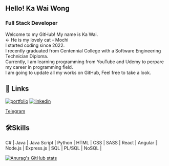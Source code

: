 ## Hello! Ka Wai Wong
### Full Stack Developer

Welcome to my GitHub! My name is Ka Wai.  
<- He is my lovely cat - Mochi  
I started coding since 2022.   
I recently graduated from Centennial College with a Software Engineering Technician Diploma.  
Currently, I am learning programming from YouTube and Udemy to perpare my career in programming field.  
I am going to update all my works on GitHub, Feel free to take a look.  

## 🔗 Links
[![portfolio](https://img.shields.io/badge/my_portfolio-000?style=for-the-badge&logo=ko-fi&logoColor=white)](https://kawai-wong.herokuapp.com/)
[![linkedin](https://img.shields.io/badge/linkedin-0A66C2?style=for-the-badge&logo=linkedin&logoColor=white)](https://www.linkedin.com/in/hkkawaiwong/)

[Telegram](https://t.me/kwwonggggg)

## 🛠Skills
C# | Java | Java Script | Python | HTML | CSS | SASS | React | Angular | Node.js | Express.js | SQL | PL/SQL | NoSQL |

[![Anurag's GitHub stats](https://github-readme-stats.vercel.app/api?username=kwwong0923)](https://github.com/anuraghazra/github-readme-stats)

<!--
**kwwong0923/kwwong0923** is a ✨ _special_ ✨ repository because its `README.md` (this file) appears on your GitHub profile.

Here are some ideas to get you started:

- 🔭 I’m currently working on ...
- 🌱 I’m currently learning ...
- 👯 I’m looking to collaborate on ...
- 🤔 I’m looking for help with ...
- 💬 Ask me about ...
- 📫 How to reach me: ...
- 😄 Pronouns: ...
- ⚡ Fun fact: ...
-->
